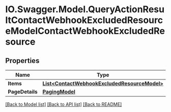 # IO.Swagger.Model.QueryActionResultContactWebhookExcludedResourceModelContactWebhookExcludedResource
## Properties

Name | Type | Description | Notes
------------ | ------------- | ------------- | -------------
**Items** | [**List&lt;ContactWebhookExcludedResourceModel&gt;**](ContactWebhookExcludedResourceModel.md) |  | [optional] 
**PageDetails** | [**PagingModel**](PagingModel.md) |  | [optional] 

[[Back to Model list]](../README.md#documentation-for-models) [[Back to API list]](../README.md#documentation-for-api-endpoints) [[Back to README]](../README.md)

